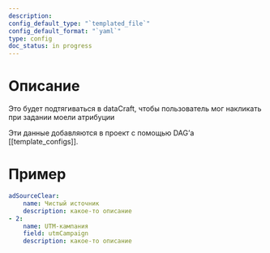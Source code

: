 ```yaml
---
description: 
config_default_type: "`templated_file`"
config_default_format: "`yaml`"
type: config
doc_status: in progress
---
```


# Описание

Это будет подтягиваться в dataCraft, чтобы пользователь мог накликать при задании моели атрибуции

Эти данные добавляются в проект с помощью DAG’а [[template_configs]].
# Пример 
```yaml
adSourceClear:
	name: Чистый источник
	description: какое-то описание
- 2:
	name: UTM-кампания
	field: utmCampaign
	description: какое-то описание
```
